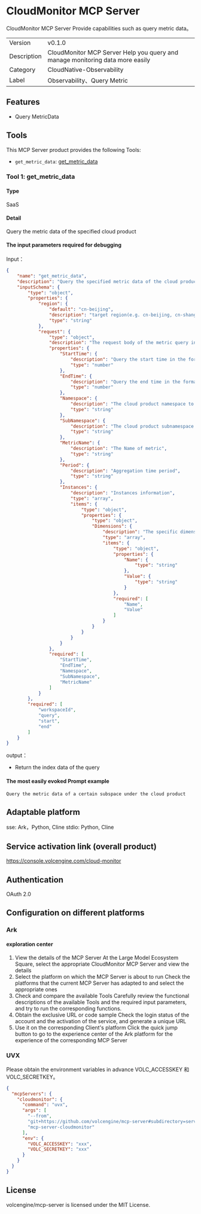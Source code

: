 # CloudMonitor MCP Server

CloudMonitor MCP Server Provide capabilities such as query metric data。

|             |                                                                               |
|-------------|-------------------------------------------------------------------------------|
| Version     | v0.1.0                                                                        |
| Description | CloudMonitor MCP Server Help you query and manage monitoring data more easily |
| Category    | CloudNative-Observability                                                     |
| Label       | Observability、Query Metric                                                    |

## Features

- Query MetricData


## Tools

This MCP Server product provides the following Tools:
- `get_metric_data`: [get_metric_data](https://www.volcengine.com/docs/6408/105542)

### Tool 1: get_metric_data

#### Type

SaaS

#### Detail

Query the metric data of the specified cloud product

#### The input parameters required for debugging

Input：

```json
{
    "name": "get_metric_data",
    "description": "Query the specified metric data of the cloud product",
    "inputSchema": {
        "type": "object",
        "properties": {
            "region": {
                "default": "cn-beijing",
                "description": "target region(e.g. cn-beijing, cn-shanghai, cn-guangzhou)",
                "type": "string"
            },
            "request": {
                "type": "object",
                "description": "The request body of the metric query includes the start and end times of the query, the namespace, metric information, etc",
                "properties": {
                    "StartTime": {
                        "description": "Query the start time in the format of RFC3339 or Unix timestamp",
                        "type": "number"
                    },
                    "EndTime": {
                        "description": "Query the end time in the format of RFC3339 or Unix timestamp",
                        "type": "number"
                    },
                    "Namespace": {
                        "description": "The cloud product namespace to which the metric belongs",
                        "type": "string"
                    },
                    "SubNamespace": {
                        "description": "The cloud product subnamespace to which the metric belongs",
                        "type": "string"
                    },
                    "MetricName": {
                        "description": "The Name of metric",
                        "type": "string"
                    },
                    "Period": {
                        "description": "Aggregation time period",
                        "type": "string"
                    },
                    "Instances": {
                        "description": "Instances information",
                        "type": "array",
                        "items": {
                            "type": "object",
                            "properties": {
                                "type": "object",
                                "Dimensions": {
                                    "description": "The specific dimension information under the instance",
                                    "type": "array",
                                    "items": {
                                        "type": "object",
                                        "properties": {
                                            "Name": {
                                                "type": "string"
                                            },
                                            "Value": {
                                                "type": "string"
                                            }
                                        },
                                        "required": [
                                            "Name",
                                            "Value"
                                        ]
                                    }
                                }
                            }
                        }
                    }
                },
                "required": [
                    "StartTime",
                    "EndTime",
                    "Namespace",
                    "SubNamespace",
                    "MetricName"
                ]
            }
        },
        "required": [
            "workspaceId",
            "query",
            "start",
            "end"
        ]
    }
}
```

output：

- Return the index data of the query

#### The most easily evoked Prompt example

```
Query the metric data of a certain subspace under the cloud product
```

## Adaptable platform  

sse: Ark，Python, Cline
stdio: Python, Cline

## Service activation link (overall product) 

<https://console.volcengine.com/cloud-monitor>

## Authentication  

OAuth 2.0

## Configuration on different platforms

### Ark

#### exploration center

1. View the details of the MCP Server
At the Large Model Ecosystem Square, select the appropriate CloudMonitor MCP Server and view the details
2. Select the platform on which the MCP Server is about to run
Check the platforms that the current MCP Server has adapted to and select the appropriate ones
3. Check and compare the available Tools 
Carefully review the functional descriptions of the available Tools and the required input parameters, and try to run the corresponding functions.
4. Obtain the exclusive URL or code sample 
Check the login status of the account and the activation of the service, and generate a unique URL
5. Use it on the corresponding Client's platform 
Click the quick jump button to go to the experience center of the Ark platform for the experience of the corresponding MCP Server

### UVX

Please obtain the environment variables in advance VOLC_ACCESSKEY 和 VOLC_SECRETKEY。

```json
{
  "mcpServers": {
    "cloudmonitor": {
      "command": "uvx",
      "args": [
        "--from",
        "git+https://github.com/volcengine/mcp-server#subdirectory=server/mcp_server_cloudmonitor",
        "mcp-server-cloudmonitor"
      ],
      "env": {
        "VOLC_ACCESSKEY": "xxx",
        "VOLC_SECRETKEY": "xxx"
      }
    }
  }
}
```

## License

volcengine/mcp-server is licensed under the MIT License.
